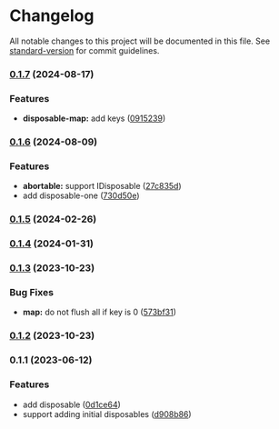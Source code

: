 # Changelog

All notable changes to this project will be documented in this file. See [standard-version](https://github.com/conventional-changelog/standard-version) for commit guidelines.

### [0.1.7](https://github.com/wopjs/disposable/compare/v0.1.6...v0.1.7) (2024-08-17)


### Features

* **disposable-map:** add keys ([0915239](https://github.com/wopjs/disposable/commit/0915239ce016b789c256cc563477b219df0353a6))

### [0.1.6](https://github.com/wopjs/disposable/compare/v0.1.5...v0.1.6) (2024-08-09)


### Features

* **abortable:** support IDisposable ([27c835d](https://github.com/wopjs/disposable/commit/27c835dcab075a4dabc17b4301792ba44f9dd500))
* add disposable-one ([730d50e](https://github.com/wopjs/disposable/commit/730d50e68c075ed8215250560d4759f570ba29be))

### [0.1.5](https://github.com/wopjs/disposable/compare/v0.1.4...v0.1.5) (2024-02-26)

### [0.1.4](https://github.com/wopjs/disposable/compare/v0.1.3...v0.1.4) (2024-01-31)

### [0.1.3](https://github.com/wopjs/disposable/compare/v0.1.2...v0.1.3) (2023-10-23)


### Bug Fixes

* **map:** do not flush all if key is 0 ([573bf31](https://github.com/wopjs/disposable/commit/573bf31fe8ad7d52bdef3f850f7d845336443a3c))

### [0.1.2](https://github.com/wopjs/disposable/compare/v0.1.1...v0.1.2) (2023-10-23)

### 0.1.1 (2023-06-12)


### Features

* add disposable ([0d1ce64](https://github.com/wopjs/disposable/commit/0d1ce641c9e2fd9d5794f8650325aa2109dc96ee))
* support adding initial disposables ([d908b86](https://github.com/wopjs/disposable/commit/d908b86c22a5f1c246f6f57e3388b1cdf7618498))
